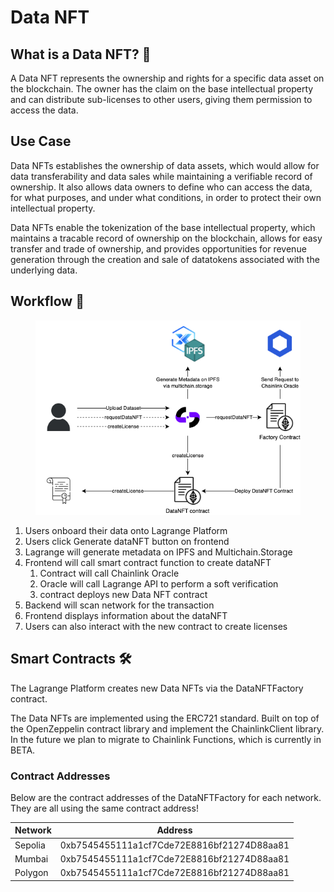 # Data NFT

<!-- DataNFT for Dataset Licensing is a platform that allows dataset owners to tokenize their datasets uploaded on the Lagrange Platform and grant access to others users via NFTs. It utilizes blockchain technology to validate ownership and access rights, ensuring a secure and transparent ecosystem. -->

## What is a Data NFT? 🤔

A Data NFT represents the ownership and rights for a specific data asset on the blockchain. The owner has the claim on the base intellectual property and can distribute sub-licenses to other users, giving them permission to access the data.

## Use Case

Data NFTs establishes the ownership of data assets, which would allow for data transferability and data sales while maintaining a verifiable record of ownership. It also allows data owners to define who can access the data, for what purposes, and under what conditions, in order to protect their own intellectual property.

Data NFTs enable the tokenization of the base intellectual property, which maintains a tracable record of ownership on the blockchain, allows for easy transfer and trade of ownership, and provides opportunities for revenue generation through the creation and sale of datatokens associated with the underlying data.

## Workflow 🧩

<!--
```mermaid
sequenceDiagram;
  participant A as User
  participant B as Lagrange Platform
  participant C as Smart Contract
  participant D as DON
    A->>B: 1. Upload data asset;
    A->>B: 2. Request DataNFT Generation
    B->>C: 3. claimDataNFT(datasetName, metadataUri)
    C->>D: 4. Generate Metadata on IPFS
    D->>C: 5. Returns CID
    C->>A: 6. Creates New Data NFT
```
-->

<figure><img src=".gitbook/assets/datanft.drawio.png" alt=""><figcaption></figcaption></figure>

1. Users onboard their data onto Lagrange Platform
2. Users click Generate dataNFT button on frontend
3. Lagrange will generate metadata on IPFS and Multichain.Storage
4. Frontend will call smart contract function to create dataNFT
   1. Contract will call Chainlink Oracle
   2. Oracle will call Lagrange API to perform a soft verification
   3. contract deploys new Data NFT contract
5. Backend will scan network for the transaction
6. Frontend displays information about the dataNFT
7. Users can also interact with the new contract to create licenses

## Smart Contracts 🛠

The Lagrange Platform creates new Data NFTs via the DataNFTFactory contract.

The Data NFTs are implemented using the ERC721 standard. Built on top of the OpenZeppelin contract library and implement the ChainlinkClient library. In the future we plan to migrate to Chainlink Functions, which is currently in BETA.

### Contract Addresses

Below are the contract addresses of the DataNFTFactory for each network. They are all using the same contract address!

| Network | Address                                    |
| ------- | ------------------------------------------ |
| Sepolia | 0xb7545455111a1cf7Cde72E8816bf21274D88aa81 |
| Mumbai  | 0xb7545455111a1cf7Cde72E8816bf21274D88aa81 |
| Polygon | 0xb7545455111a1cf7Cde72E8816bf21274D88aa81 |

